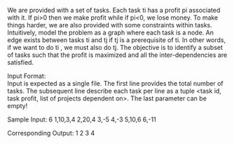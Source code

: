 We are provided with a set of tasks. Each task ti has a profit pi associated with it. If pi>0 then we make profit while if pi<0, we lose money. To make things harder, we are also provided with some constraints within tasks. Intuitively, model the problem as a graph where each task is a node. An edge exists between tasks ti and tj if tj is a prerequisite of ti. In other words, if we want to do ti , we must also do tj. The objective is to identify a subset of tasks such that the profit is maximized and all the inter-dependencies are satisfied.

Input Format:   
Input is expected as a single file. The first line provides the total number of tasks. The subsequent line describe each task per line as a tuple \<task id, task profit, list of projects dependent on>. The last parameter can be empty!

Sample Input:
6
1,10,3,4
2,20,4
3,-5
4,-3
5,10,6
6,-11

Corresponding Output:
1
2
3
4